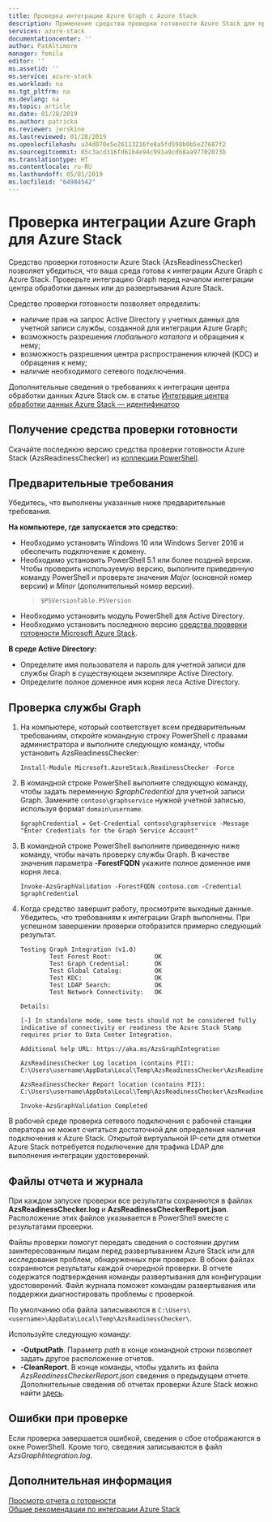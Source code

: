 ```yaml
---
title: Проверка интеграции Azure Graph с Azure Stack
description: Применение средства проверки готовности Azure Stack для проверки интеграции Azure Graph для Azure Stack.
services: azure-stack
documentationcenter: ''
author: PatAltimore
manager: femila
editor: ''
ms.assetid: ''
ms.service: azure-stack
ms.workload: na
ms.tgt_pltfrm: na
ms.devlang: na
ms.topic: article
ms.date: 01/28/2019
ms.author: patricka
ms.reviewer: jerskine
ms.lastreviewed: 01/28/2019
ms.openlocfilehash: a34d070e5e26113216fe8a5fd598b0b5e27687f2
ms.sourcegitcommit: 85c3acd316fd61b4e94c991a9cd68aa97702073b
ms.translationtype: HT
ms.contentlocale: ru-RU
ms.lasthandoff: 05/01/2019
ms.locfileid: "64984542"
---
```

# <a name="validate-graph-integration-for-azure-stack"></a>Проверка интеграции Azure Graph для Azure Stack

Средство проверки готовности Azure Stack (AzsReadinessChecker) позволяет убедиться, что ваша среда готова к интеграции Azure Graph с Azure Stack. Проверьте интеграцию Graph перед началом интеграции центра обработки данных или до развертывания Azure Stack.

Средство проверки готовности позволяет определить:

* наличие прав на запрос Active Directory у учетных данных для учетной записи службы, созданной для интеграции Azure Graph;
* возможность разрешения *глобального каталога* и обращения к нему;
* возможность разрешения центра распространения ключей (KDC) и обращения к нему;
* наличие необходимого сетевого подключения.

Дополнительные сведения о требованиях к интеграции центра обработки данных Azure Stack см. в статье [Интеграция центра обработки данных Azure Stack — идентификатор](azure-stack-integrate-identity.md)

## <a name="get-the-readiness-checker-tool"></a>Получение средства проверки готовности

Скачайте последнюю версию средства проверки готовности Azure Stack (AzsReadinessChecker) из [коллекции PowerShell](https://aka.ms/AzsReadinessChecker).

## <a name="prerequisites"></a>Предварительные требования

Убедитесь, что выполнены указанные ниже предварительные требования.

**На компьютере, где запускается это средство:**

* Необходимо установить Windows 10 или Windows Server 2016 и обеспечить подключение к домену.
* Необходимо установить PowerShell 5.1 или более поздней версии. Чтобы проверить используемую версию, выполните приведенную команду PowerShell и проверьте значения *Major* (основной номер версии) и *Minor* (дополнительный номер версии).  
   > `$PSVersionTable.PSVersion`
* Необходимо установить модуль PowerShell для Active Directory.
* Необходимо установить последнюю версию [средства проверки готовности Microsoft Azure Stack](https://aka.ms/AzsReadinessChecker).

**В среде Active Directory:**

* Определите имя пользователя и пароль для учетной записи для службы Graph в существующем экземпляре Active Directory.
* Определите полное доменное имя корня леса Active Directory.

## <a name="validate-the-graph-service"></a>Проверка службы Graph

1. На компьютере, который соответствует всем предварительным требованиям, откройте командную строку PowerShell с правами администратора и выполните следующую команду, чтобы установить AzsReadinessChecker:

     `Install-Module Microsoft.AzureStack.ReadinessChecker -Force`

1. В командной строке PowerShell выполните следующую команду, чтобы задать переменную *$graphCredential* для учетной записи Graph. Замените `contoso\graphservice` нужной учетной записью, используя формат `domain\username`.

    `$graphCredential = Get-Credential contoso\graphservice -Message "Enter Credentials for the Graph Service Account"`

1. В командной строке PowerShell выполните приведенную ниже команду, чтобы начать проверку службы Graph. В качестве значения параметра **-ForestFQDN** укажите полное доменное имя корня леса.

     `Invoke-AzsGraphValidation -ForestFQDN contoso.com -Credential $graphCredential`

1. Когда средство завершит работу, просмотрите выходные данные. Убедитесь, что требованиям к интеграции Graph выполнены. При успешном завершении проверки отобразится примерно следующий результат.

    ```
    Testing Graph Integration (v1.0)
            Test Forest Root:            OK
            Test Graph Credential:       OK
            Test Global Catalog:         OK
            Test KDC:                    OK
            Test LDAP Search:            OK
            Test Network Connectivity:   OK

    Details:

    [-] In standalone mode, some tests should not be considered fully indicative of connectivity or readiness the Azure Stack Stamp requires prior to Data Center Integration.

    Additional help URL: https://aka.ms/AzsGraphIntegration

    AzsReadinessChecker Log location (contains PII): C:\Users\username\AppData\Local\Temp\AzsReadinessChecker\AzsReadinessChecker.log

    AzsReadinessChecker Report location (contains PII): C:\Users\username\AppData\Local\Temp\AzsReadinessChecker\AzsReadinessCheckerReport.json

    Invoke-AzsGraphValidation Completed
    ```

В рабочей среде проверка сетевого подключения с рабочей станции оператора не может считаться достаточной для определения наличия подключения к Azure Stack. Открытой виртуальной IP-сети для отметки Azure Stack потребуется подключение для трафика LDAP для выполнения интеграции удостоверений.

## <a name="report-and-log-file"></a>Файлы отчета и журнала

При каждом запуске проверки все результаты сохраняются в файлах **AzsReadinessChecker.log** и **AzsReadinessCheckerReport.json**. Расположение этих файлов указывается в PowerShell вместе с результатами проверки.

Файлы проверки помогут передать сведения о состоянии другим заинтересованным лицам перед развертыванием Azure Stack или для исследования проблем, обнаруженных при проверке. В обоих файлах сохраняются результаты каждой очередной проверки. В отчете содержатся подтверждения команды развертывания для конфигурации удостоверений. Файл журнала поможет командам развертывания или поддержки диагностировать проблемы с проверкой.

По умолчанию оба файла записываются в `C:\Users\<username>\AppData\Local\Temp\AzsReadinessChecker\`.

Используйте следующую команду:

* **-OutputPath**. Параметр *path* в конце командной строки позволяет задать другое расположение отчетов.
* **-CleanReport**. В конце команды, чтобы удалить из файла *AzsReadinessCheckerReport.json* сведения о предыдущем отчете. Дополнительные сведения об отчетах проверки Azure Stack можно найти [здесь](azure-stack-validation-report.md).

## <a name="validation-failures"></a>Ошибки при проверке

Если проверка завершается ошибкой, сведения о сбое отображаются в окне PowerShell. Кроме того, сведения записываются в файл *AzsGraphIntegration.log*.

## <a name="next-steps"></a>Дополнительная информация

[Просмотр отчета о готовности](azure-stack-validation-report.md)  
[Общие рекомендации по интеграции Azure Stack](azure-stack-datacenter-integration.md)  
